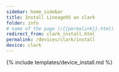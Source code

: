 ```yaml
---
sidebar: home_sidebar
title: Install LineageOS on clark
folder: info
# name of the page (/{{permalink}}.html)
redirect_from: clark_install.html
permalink: /devices/clark/install
device: clark
---
```

{% include templates/device_install.md %}
